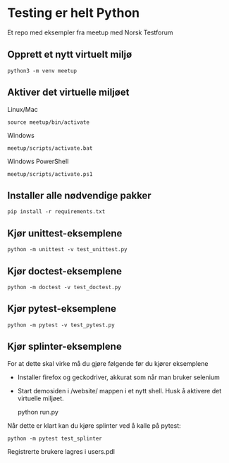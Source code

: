 # Testing er helt Python
Et repo med eksempler fra meetup med Norsk Testforum

## Opprett et nytt virtuelt miljø
    python3 -m venv meetup


## Aktiver det virtuelle miljøet
Linux/Mac

    source meetup/bin/activate

Windows

    meetup/scripts/activate.bat

Windows PowerShell

    meetup/scripts/activate.ps1


## Installer alle nødvendige pakker
    pip install -r requirements.txt

## Kjør unittest-eksemplene
    python -m unittest -v test_unittest.py

## Kjør doctest-eksemplene
    python -m doctest -v test_doctest.py

## Kjør pytest-eksemplene
    python -m pytest -v test_pytest.py

## Kjør splinter-eksemplene
For at dette skal virke må du gjøre følgende før du kjører eksemplene

* Installer firefox og geckodriver, akkurat som når man bruker selenium
* Start demosiden i /website/ mappen i et nytt shell. Husk å aktivere det virtuelle miljøet.



    python run.py


Når dette er klart kan du kjøre splinter ved å kalle på pytest:

    python -m pytest test_splinter


Registrerte brukere lagres i users.pdl
